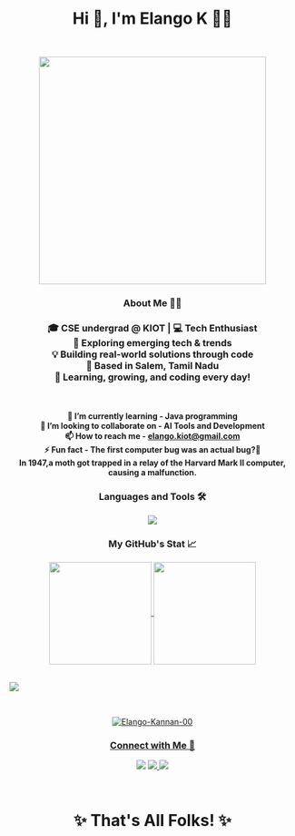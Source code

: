 <h1 align="center">Hi 👋, I'm Elango K 👨‍💻</h1>
<br>
<p align="center"><img src="https://user-images.githubusercontent.com/74038190/212750147-854a394f-fee9-4080-9770-78a4b7ece53f.gif" width="400">
<br>
<h3 align="center"> About Me 🙋‍♂</h3>
<h3 align="center"> 
🎓 CSE undergrad @ KIOT | 💻 Tech Enthusiast<br>
🚀 Exploring emerging tech & trends<br>
💡 Building real-world solutions through code<br>
🌴 Based in Salem, Tamil Nadu<br>
🔁 Learning, growing, and coding every day! </h3>

<h4 align="center">
  <br>
<p align="center">  
  
 🌱 I’m currently learning - **Java programming**<br>
 👯 I’m looking to collaborate on - **AI Tools and Development**<br>
 📫 How to reach me - **elango.kiot@gmail.com**<br>
 ⚡ Fun fact - **The first computer bug was an actual bug?🐛 <br>
 In 1947,a moth got trapped in a relay of the Harvard Mark II computer, causing a malfunction.**
 </p></h4>

<h3 align="center">Languages and Tools 🛠 </h3> 

<p align="center">
  <a href="https://skillicons.dev">
    <img src="https://skillicons.dev/icons?i=c,cpp,py,java,html,git,github" />
  </a>
</p>


<h3 align="Center">My GitHub's Stat 📈 </h3>
<a href="https://github.com/Elango-Kannan-00">
<p align="center"><img align="center" src="http://github-profile-summary-cards.vercel.app/api/cards/stats?username=Elango-Kannan-00&theme=highcontrast" height="180em" />
<img align="center" src="http://github-profile-summary-cards.vercel.app/api/cards/repos-per-language?username=Elango-Kannan-00&theme=highcontrast" height="180em" /></p>


<br>
<img src ="https://github-readme-activity-graph.vercel.app/graph?username=Elango-Kannan-00&theme=high-contrast">
</p>
</h5>
<br>
<p align="center"> <img src="https://komarev.com/ghpvc/?username=Elango-Kannan-00&label=Profile%20views&color=0e75b6&style=flat" alt="Elango-Kannan-00" /> </p>

<h3 align="center">Connect with Me 🤝</h3>
<p align="center">
<a href="https://skillicons.dev">
  <a href="https://www.linkedin.com/in/elango-kannan-bbaa3928b?utm_source=share&utm_campaign=share_via&utm_content=profile&utm_medium=android_app" target="blank"> <img src="https://skillicons.dev/icons?i=linkedin" /></a> <a href="mailto:elango.kiot@gmail.com"><img src="https://skillicons.dev/icons?i=gmail" />
  </a><a href="https://x.com/Elango_Kannan_0"><img src="https://skillicons.dev/icons?i=twitter" /></a>
</p>
<br>

<h1 align="center">✨ That's All Folks! ✨</h1>
